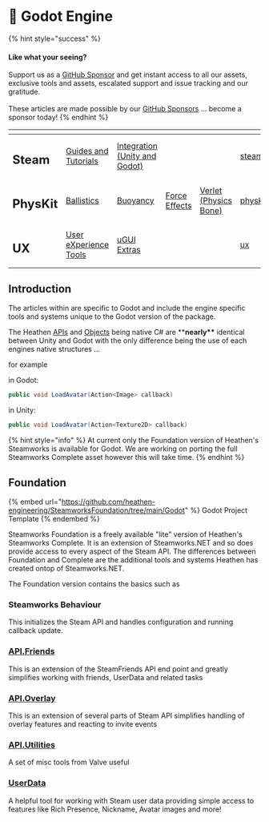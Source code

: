 # 🤖 Godot Engine

{% hint style="success" %}
#### Like what your seeing?

Support us as a [GitHub Sponsor](../../become-a-sponsor/) and get instant access to all our assets, exclusive tools and assets, escalated support and issue tracking and our gratitude.\
\
These articles are made possible by our [GitHub Sponsors](../../become-a-sponsor/) ... become a sponsor today!
{% endhint %}

<table data-view="cards"><thead><tr><th></th><th></th><th></th><th></th><th></th><th data-hidden data-card-target data-type="content-ref"></th><th data-hidden data-card-cover data-type="files"></th></tr></thead><tbody><tr><td><h2>Steam</h2></td><td><a href="../../company/steam/">Guides and Tutorials</a></td><td><a href="./">Integration (Unity and Godot)</a></td><td></td><td></td><td><a href="../../company/steam/">steam</a></td><td><a href="../../.gitbook/assets/Steamworks_Cover.jpg">Steamworks_Cover.jpg</a></td></tr><tr><td><h2>PhysKit</h2></td><td><a href="../physkit/learning/sample-scenes/fantasy-style-ballistic-simulation.md">Ballistics</a></td><td><a href="../physkit/learning/sample-scenes/1-buoyancy-example.md">Buoyancy</a></td><td><a href="../physkit/learning/sample-scenes/1-force-effect-fields.md">Force Effects</a></td><td><a href="../physkit/learning/sample-scenes/2-verlet-spring-skinned-mesh.md">Verlet (Physics Bone)</a></td><td><a href="../physkit/">physkit</a></td><td><a href="../../.gitbook/assets/PhysKit Card.png">PhysKit Card.png</a></td></tr><tr><td><h2>UX</h2></td><td><a href="../ux/learning/core-concepts/">User eXperience Tools</a></td><td><a href="../ux/learning/ugui-extras/">uGUI Extras</a></td><td></td><td></td><td><a href="../ux/">ux</a></td><td><a href="../../.gitbook/assets/Splash Screen (1).png">Splash Screen (1).png</a></td></tr></tbody></table>

## Introduction

The articles within are specific to Godot and include the engine specific tools and systems unique to the Godot version of the package.&#x20;

The Heathen [APIs](api/) and [Objects](objects/) being native C# are \*\***nearly\*\*** identical between Unity and Godot with the only difference being the use of each engines native structures ...&#x20;

for example&#x20;

in Godot:

```csharp
public void LoadAvatar(Action<Image> callback)
```

in Unity:

```csharp
public void LoadAvatar(Action<Texture2D> callback)
```

{% hint style="info" %}
At current only the Foundation version of Heathen's Steamworks is available for Godot. We are working on porting the full Steamworks Complete asset however this will take time.
{% endhint %}

## Foundation

{% embed url="https://github.com/heathen-engineering/SteamworksFoundation/tree/main/Godot" %}
Godot Project Template
{% endembed %}

Steamworks Foundation is a freely available "lite" version of Heathen's Steamworks Complete. It is an extension of Steamworks.NET and so does provide access to every aspect of the Steam API. The differences between Foundation and Complete are the additional tools and systems Heathen has created ontop of Steamworks.NET.

The Foundation version contains the basics such as

### Steamworks Behaviour

This initializes the Steam API and handles configuration and running callback update.

### [API.Friends](api/friends.md)

This is an extension of the SteamFriends API end point and greatly simplifies working with friends, UserData and related tasks

### [API.Overlay](api/overlay.md)

This is an extension of several parts of Steam API simplifies handling of overlay features and reacting to invite events

### [API.Utilities](api/utilities.client.md)

A set of misc tools from Valve useful&#x20;

### [UserData](unity-engine/sample-scenes/user-data.md)

A helpful tool for working with Steam user data providing simple access to features like Rich Presence, Nickname, Avatar images and more!
